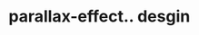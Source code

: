 # parallax-effect.. desgin                                                                                                                                                                                                                                                                                                                                                                                                                                
